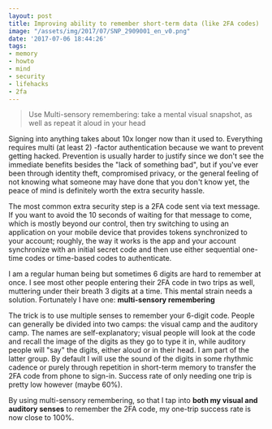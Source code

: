```yaml
---
layout: post
title: Improving ability to remember short-term data (like 2FA codes)
image: "/assets/img/2017/07/SNP_2909001_en_v0.png"
date: '2017-07-06 18:44:26'
tags:
- memory
- howto
- mind
- security
- lifehacks
- 2fa
---
```


> Use Multi-sensory remembering: take a mental visual snapshot, as well as repeat it aloud in your head

Signing into anything takes about 10x longer now than it used to. Everything requires multi (at least 2) -factor authentication because we want to prevent getting hacked. Prevention is usually harder to justify since we don't see the immediate benefits besides the "lack of something bad", but if you've ever been through identity theft, compromised privacy, or the general feeling of not knowing what someone may have done that you don't know yet, the peace of mind is definitely worth the extra security hassle.

The most common extra security step is a 2FA code sent via text message. If you want to avoid the 10 seconds of waiting for that message to come, which is mostly beyond our control, then try switching to using an application on your mobile device that provides tokens synchronized to your account; roughly, the way it works is the app and your account synchronize with an initial secret code and then use either sequential one-time codes or time-based codes to authenticate.

I am a regular human being but sometimes 6 digits are hard to remember at once. I see most other people entering their 2FA code in two trips as well, muttering under their breath 3 digits at a time. This mental strain needs a solution. Fortunately I have one: **multi-sensory remembering**

The trick is to use multiple senses to remember your 6-digit code. People can generally be divided into two camps: the visual camp and the auditory camp. The names are self-explanatory; visual people will look at the code and recall the image of the digits as they go to type it in, while auditory people will "say" the digits, either aloud or in their head. I am part of the latter group. By default I will use the sound of the digits in some rhythmic cadence or purely through repetition in short-term memory to transfer the 2FA code from phone to sign-in. Success rate of only needing one trip is pretty low however (maybe 60%).

By using multi-sensory remembering, so that I tap into **both my visual and auditory senses** to remember the 2FA code, my one-trip success rate is now close to 100%.